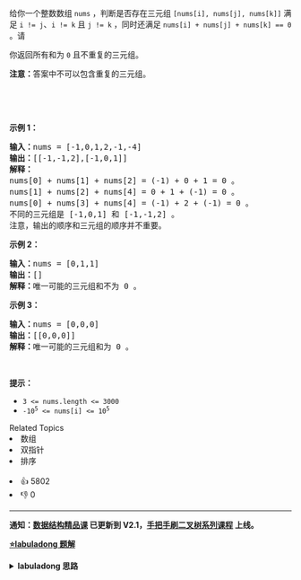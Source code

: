 <p>给你一个整数数组 <code>nums</code> ，判断是否存在三元组 <code>[nums[i], nums[j], nums[k]]</code> 满足 <code>i != j</code>、<code>i != k</code> 且 <code>j != k</code> ，同时还满足 <code>nums[i] + nums[j] + nums[k] == 0</code> 。请</p>

<p>你返回所有和为 <code>0</code> 且不重复的三元组。</p>

<p><strong>注意：</strong>答案中不可以包含重复的三元组。</p>

<p>&nbsp;</p>

<p>&nbsp;</p>

<p><strong>示例 1：</strong></p>

<pre>
<strong>输入：</strong>nums = [-1,0,1,2,-1,-4]
<strong>输出：</strong>[[-1,-1,2],[-1,0,1]]
<strong>解释：</strong>
nums[0] + nums[1] + nums[2] = (-1) + 0 + 1 = 0 。
nums[1] + nums[2] + nums[4] = 0 + 1 + (-1) = 0 。
nums[0] + nums[3] + nums[4] = (-1) + 2 + (-1) = 0 。
不同的三元组是 [-1,0,1] 和 [-1,-1,2] 。
注意，输出的顺序和三元组的顺序并不重要。
</pre>

<p><strong>示例 2：</strong></p>

<pre>
<strong>输入：</strong>nums = [0,1,1]
<strong>输出：</strong>[]
<strong>解释：</strong>唯一可能的三元组和不为 0 。
</pre>

<p><strong>示例 3：</strong></p>

<pre>
<strong>输入：</strong>nums = [0,0,0]
<strong>输出：</strong>[[0,0,0]]
<strong>解释：</strong>唯一可能的三元组和为 0 。
</pre>

<p>&nbsp;</p>

<p><strong>提示：</strong></p>

<ul> 
 <li><code>3 &lt;= nums.length &lt;= 3000</code></li> 
 <li><code>-10<sup>5</sup> &lt;= nums[i] &lt;= 10<sup>5</sup></code></li> 
</ul>

<div><div>Related Topics</div><div><li>数组</li><li>双指针</li><li>排序</li></div></div><br><div><li>👍 5802</li><li>👎 0</li></div>

<div id="labuladong"><hr>

**通知：[数据结构精品课](https://aep.h5.xeknow.com/s/1XJHEO) 已更新到 V2.1，[手把手刷二叉树系列课程](https://aep.xet.tech/s/3YGcq3) 上线。**



<p><strong><a href="https://labuladong.gitee.io/article/slug.html?slug=3sum" target="_blank">⭐️labuladong 题解</a></strong></p>
<details><summary><strong>labuladong 思路</strong></summary>

## 基本思路

PS：这道题在[《算法小抄》](https://item.jd.com/12759911.html) 的第 319 页。

nSum 系列问题的核心思路就是**排序 + 双指针**。

先给数组从小到大排序，然后双指针 `lo` 和 `hi` 分别在数组开头和结尾，这样就可以控制 `nums[lo]` 和 `nums[hi]` 这两数之和的大小：

如果你想让它俩的和大一些，就让 `lo++`，如果你想让它俩的和小一些，就让 `hi--`。

![](https://labuladong.github.io/pictures/nSum/1.jpeg)

基于两数之和可以得到一个万能函数 `nSumTarget`，扩展出 n 数之和的解法，具体分析见详细题解。

**详细题解：[一个方法团灭 nSum 问题](https://labuladong.github.io/article/fname.html?fname=nSum)**

**标签：[数组双指针](https://mp.weixin.qq.com/mp/appmsgalbum?__biz=MzAxODQxMDM0Mw==&action=getalbum&album_id=2120601117519675393)，递归**

## 解法代码

提示：🟢 标记的是我写的解法代码，🤖 标记的是 chatGPT 翻译的多语言解法代码。如有错误，可以 [点这里](https://github.com/labuladong/fucking-algorithm/issues/1113) 反馈和修正。

<div class="tab-panel"><div class="tab-nav">
<button data-tab-item="cpp" class="tab-nav-button btn active" data-tab-group="default" onclick="switchTab(this)">cpp🟢</button>

<button data-tab-item="python" class="tab-nav-button btn " data-tab-group="default" onclick="switchTab(this)">python🤖</button>

<button data-tab-item="java" class="tab-nav-button btn " data-tab-group="default" onclick="switchTab(this)">java🤖</button>

<button data-tab-item="go" class="tab-nav-button btn " data-tab-group="default" onclick="switchTab(this)">go🤖</button>

<button data-tab-item="javascript" class="tab-nav-button btn " data-tab-group="default" onclick="switchTab(this)">javascript🤖</button>
</div><div class="tab-content">
<div data-tab-item="cpp" class="tab-item active" data-tab-group="default"><div class="highlight">

```cpp
class Solution {
    public:
    vector<vector<int>> threeSum(vector<int>& nums) {
        sort(nums.begin(), nums.end());
        // n 为 3，从 nums[0] 开始计算和为 0 的三元组
        return nSumTarget(nums, 3, 0, 0);
    }

    /* 注意：调用这个函数之前一定要先给 nums 排序 */
    // n 填写想求的是几数之和，start 从哪个索引开始计算（一般填 0），target 填想凑出的目标和
    vector<vector<int>> nSumTarget(
            vector<int>& nums, int n, int start, int target) {

        int sz = nums.size();
        vector<vector<int>> res;
        // 至少是 2Sum，且数组大小不应该小于 n
        if (n < 2 || sz < n) return res;
        // 2Sum 是 base case
        if (n == 2) {
            // 双指针那一套操作
            int lo = start, hi = sz - 1;
            while (lo < hi) {
                int sum = nums[lo] + nums[hi];
                int left = nums[lo], right = nums[hi];
                if (sum < target) {
                    while (lo < hi && nums[lo] == left) lo++;
                } else if (sum > target) {
                    while (lo < hi && nums[hi] == right) hi--;
                } else {
                    res.push_back({left, right});
                    while (lo < hi && nums[lo] == left) lo++;
                    while (lo < hi && nums[hi] == right) hi--;
                }
            }
        } else {
            // n > 2 时，递归计算 (n-1)Sum 的结果
            for (int i = start; i < sz; i++) {
                vector<vector<int>>
                        sub = nSumTarget(nums, n - 1, i + 1, target - nums[i]);
                for (vector<int>& arr : sub) {
                    // (n-1)Sum 加上 nums[i] 就是 nSum
                    arr.push_back(nums[i]);
                    res.push_back(arr);
                }
                while (i < sz - 1 && nums[i] == nums[i + 1]) i++;
            }
        }
        return res;
    }
};
```

</div></div>

<div data-tab-item="python" class="tab-item " data-tab-group="default"><div class="highlight">

```python
# 注意：python 代码由 chatGPT🤖 根据我的 cpp 代码翻译，旨在帮助不同背景的读者理解算法逻辑。
# 本代码已经通过力扣的测试用例，应该可直接成功提交。

class Solution:
    def threeSum(self, nums: List[int]) -> List[List[int]]:
        nums.sort()
        # n 为 3，从 nums[0] 开始计算和为 0 的三元组
        return self.nSumTarget(nums, 3, 0, 0)

    # 注意：调用这个函数之前一定要先给 nums 排序
    # n 填写想求的是几数之和，start 从哪个索引开始计算（一般填 0），target 填想凑出的目标和
    def nSumTarget(self, nums: List[int], n: int, start: int, target: int) -> List[List[int]]:
        sz = len(nums)
        res = []
        # 至少是 2Sum，且数组大小不应该小于 n
        if n < 2 or sz < n:
            return res
        # 2Sum 是 base case
        if n == 2:
            # 双指针那一套操作
            lo, hi = start, sz - 1
            while lo < hi:
                s = nums[lo] + nums[hi]
                left, right = nums[lo], nums[hi]
                if s < target:
                    while lo < hi and nums[lo] == left:
                        lo += 1
                elif s > target:
                    while lo < hi and nums[hi] == right:
                        hi -= 1
                else:
                    res.append([left, right])
                    while lo < hi and nums[lo] == left:
                        lo += 1
                    while lo < hi and nums[hi] == right:
                        hi -= 1
        else:
            # n > 2 时，递归计算 (n-1)Sum 的结果
            for i in range(start, sz):
                sub = self.nSumTarget(nums, n - 1, i + 1, target - nums[i])
                for arr in sub:
                    # (n-1)Sum 加上 nums[i] 就是 nSum
                    arr.append(nums[i])
                    res.append(arr)
                while i < sz - 1 and nums[i] == nums[i + 1]:
                    i += 1
        return res
```

</div></div>

<div data-tab-item="java" class="tab-item " data-tab-group="default"><div class="highlight">

```java
// 注意：java 代码由 chatGPT🤖 根据我的 cpp 代码翻译，旨在帮助不同背景的读者理解算法逻辑。
// 本代码已经通过力扣的测试用例，应该可直接成功提交。

class Solution {
    public List<List<Integer>> threeSum(int[] nums) {
        Arrays.sort(nums);
        // n 为 3，从 nums[0] 开始计算和为 0 的三元组
        return nSumTarget(nums, 3, 0, 0);
    }

    /* 注意：调用这个函数之前一定要先给 nums 排序 */
    // n 填写想求的是几数之和，start 从哪个索引开始计算（一般填 0），target 填想凑出的目标和
    public List<List<Integer>> nSumTarget(
            int[] nums, int n, int start, int target) {

        int sz = nums.length;
        List<List<Integer>> res = new ArrayList<>();
        // 至少是 2Sum，且数组大小不应该小于 n
        if (n < 2 || sz < n) return res;
        // 2Sum 是 base case
        if (n == 2) {
            // 双指针那一套操作
            int lo = start, hi = sz - 1;
            while (lo < hi) {
                int sum = nums[lo] + nums[hi];
                int left = nums[lo], right = nums[hi];
                if (sum < target) {
                    while (lo < hi && nums[lo] == left) lo++;
                } else if (sum > target) {
                    while (lo < hi && nums[hi] == right) hi--;
                } else {
                    res.add(new ArrayList<>(Arrays.asList(left, right)));
                    while (lo < hi && nums[lo] == left) lo++;
                    while (lo < hi && nums[hi] == right) hi--;
                }
            }
        } else {
            // n > 2 时，递归计算 (n-1)Sum 的结果
            for (int i = start; i < sz; i++) {
                List<List<Integer>>
                        sub = nSumTarget(nums, n - 1, i + 1, target - nums[i]);
                for (List<Integer> arr : sub) {
                    // (n-1)Sum 加上 nums[i] 就是 nSum
                    arr.add(nums[i]);
                    res.add(arr);
                }
                while (i < sz - 1 && nums[i] == nums[i + 1]) i++;
            }
        }
        return res;
    }
}
```

</div></div>

<div data-tab-item="go" class="tab-item " data-tab-group="default"><div class="highlight">

```go
// 注意：go 代码由 chatGPT🤖 根据我的 cpp 代码翻译，旨在帮助不同背景的读者理解算法逻辑。
// 本代码已经通过力扣的测试用例，应该可直接成功提交。

func threeSum(nums []int) [][]int {
    sort.Ints(nums)
    // n 为 3，从 nums[0] 开始计算和为 0 的三元组
    return nSumTarget(nums, 3, 0, 0)
}

/* 注意：调用这个函数之前一定要先给 nums 排序 */
// n 填写想求的是几数之和，start 从哪个索引开始计算（一般填 0），target 填想凑出的目标和
func nSumTarget(nums []int, n int, start int, target int) [][]int {
    sz := len(nums)
    var res [][]int
    // 至少是 2Sum，且数组大小不应该小于 n
    if n < 2 || sz < n {
        return res
    }
    // 2Sum 是 base case
    if n == 2 {
        // 双指针那一套操作
        lo, hi := start, sz-1
        for lo < hi {
            sum := nums[lo] + nums[hi]
            left, right := nums[lo], nums[hi]
            if sum < target {
                for lo < hi && nums[lo] == left {
                    lo++
                }
            } else if sum > target {
                for lo < hi && nums[hi] == right {
                    hi--
                }
            } else {
                res = append(res, []int{left, right})
                for lo < hi && nums[lo] == left {
                    lo++
                }
                for lo < hi && nums[hi] == right {
                    hi--
                }
            }
        }
    } else {
        // n > 2 时，递归计算 (n-1)Sum 的结果
        for i := start; i < sz; i++ {
            sub := nSumTarget(nums, n-1, i+1, target-nums[i])
            for _, arr := range sub {
                // (n-1)Sum 加上 nums[i] 就是 nSum
                arr = append(arr, nums[i])
                res = append(res, arr)
            }
            for i < sz-1 && nums[i] == nums[i+1] {
                i++
            }
        }
    }
    return res
}
```

</div></div>

<div data-tab-item="javascript" class="tab-item " data-tab-group="default"><div class="highlight">

```javascript
// 注意：javascript 代码由 chatGPT🤖 根据我的 cpp 代码翻译，旨在帮助不同背景的读者理解算法逻辑。
// 本代码已经通过力扣的测试用例，应该可直接成功提交。

var threeSum = function(nums) {
  nums.sort((a, b) => a - b);
  // n 为 3，从 nums[0] 开始计算和为 0 的三元组
  return nSumTarget(nums, 3, 0, 0);
}

/* 注意：调用这个函数之前一定要先给 nums 排序 */
// n 填写想求的是几数之和，start 从哪个索引开始计算（一般填 0），target 填想凑出的目标和
var nSumTarget = function(nums, n, start, target) {
  var sz = nums.length;
  var res = [];
  // 至少是 2Sum，且数组大小不应该小于 n
  if (n < 2 || sz < n) return res;
  // 2Sum 是 base case
  if (n == 2) {
    // 双指针那一套操作
    var lo = start, hi = sz - 1;
    while (lo < hi) {
      var sum = nums[lo] + nums[hi];
      var left = nums[lo], right = nums[hi];
      if (sum < target) {
        while (lo < hi && nums[lo] == left) lo++;
      } else if (sum > target) {
        while (lo < hi && nums[hi] == right) hi--;
      } else {
        res.push([left, right]);
        while (lo < hi && nums[lo] == left) lo++;
        while (lo < hi && nums[hi] == right) hi--;
      }
    }
  } else {
    // n > 2 时，递归计算 (n-1)Sum 的结果
    for (var i = start; i < sz; i++) {
      var sub = nSumTarget(nums, n - 1, i + 1, target - nums[i]);
      for (var j = 0; j < sub.length; j++) {
        // (n-1)Sum 加上 nums[i] 就是 nSum
        sub[j].push(nums[i]);
        res.push(sub[j]);
      }
      while (i < sz - 1 && nums[i] == nums[i + 1]) i++;
    }
  }
  return res;
};
```

</div></div>
</div></div>

**类似题目**：
  - [1. 两数之和 🟢](/problems/two-sum)
  - [167. 两数之和 II - 输入有序数组 🟠](/problems/two-sum-ii-input-array-is-sorted)
  - [18. 四数之和 🟠](/problems/4sum)
  - [剑指 Offer II 007. 数组中和为 0 的三个数 🟠](/problems/1fGaJU)

</details>
</div>



